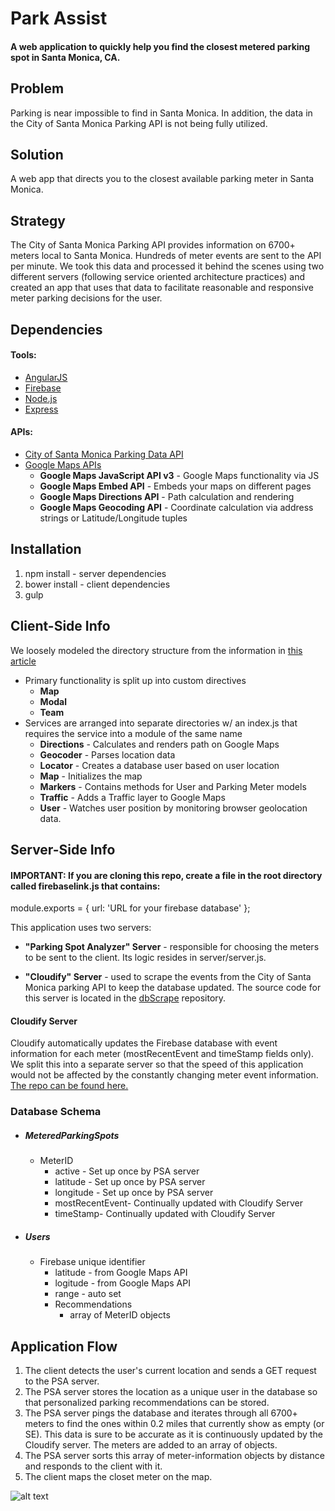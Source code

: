 # Park Assist
#### A web application to quickly help you find the closest metered parking spot in Santa Monica, CA.

## Problem
Parking is near impossible to find in Santa Monica. In addition, the data in the City of Santa Monica Parking API is not being fully utilized.

## Solution
A web app that directs you to the closest available parking meter in Santa Monica.

## Strategy
The City of Santa Monica Parking API provides information on 6700+ meters local to Santa Monica. Hundreds of meter events are sent to the API per minute. We took this data and processed it behind the scenes using two different servers (following service oriented architecture practices) and created an app that uses that data to facilitate reasonable and responsive meter parking decisions for the user.

## Dependencies

#### Tools:
* [AngularJS](https://angularjs.org/)
* [Firebase](https://www.firebase.com/)
* [Node.js](https://nodejs.org/)
* [Express](http://expressjs.com/)

#### APIs:
* [City of Santa Monica Parking Data API](https://parking.api.smgov.net/)
* [Google Maps APIs](https://developers.google.com/maps/?hl=en/)
  * **Google Maps JavaScript API v3** - Google Maps functionality via JS
  * **Google Maps Embed API** - Embeds your maps on different pages
  * **Google Maps Directions API** - Path calculation and rendering
  * **Google Maps Geocoding API** - Coordinate calculation via address strings or Latitude/Longitude tuples

## Installation
  1. npm install - server dependencies
  2. bower install - client dependencies
  3. gulp



## Client-Side Info

We loosely modeled the directory structure from the information in [this article](https://scotch.io/tutorials/angularjs-best-practices-directory-structure)

  * Primary functionality is split up into custom directives
    * **Map**
    * **Modal**
    * **Team**    
  * Services are arranged into separate directories w/ an index.js that requires the service into a module of the same name
    * **Directions** - Calculates and renders path on Google Maps
    * **Geocoder** - Parses location data
    * **Locator** - Creates a database user based on user location
    * **Map** - Initializes the map
    * **Markers** - Contains methods for User and Parking Meter models
    * **Traffic** - Adds a Traffic layer to Google Maps
    * **User** - Watches user position by monitoring browser geolocation data.


## Server-Side Info

#### IMPORTANT: If you are cloning this repo, create a file in the root directory called firebaselink.js that contains:

module.exports = {
   url: 'URL for your firebase database'
};

This application uses two servers:

* **"Parking Spot Analyzer" Server** - responsible for choosing the meters to be sent to the client. Its logic resides in server/server.js.

* **"Cloudify" Server** - used to scrape the events from the City of Santa Monica parking API to keep the database updated. The source code for this server is located in the [dbScrape](https://github.com/splendid-simi/dbScrape) repository.

#### Cloudify Server
Cloudify automatically updates the Firebase database with event information for each meter (mostRecentEvent and timeStamp fields only). We split this into a separate server so that the speed of this application would not be affected by the constantly changing meter event information. [The repo can be found here.](https://github.com/splendid-simi/dbScrape/)

### Database Schema

* ##### MeteredParkingSpots
  * MeterID
    * active - Set up once by PSA server
    * latitude - Set up once by PSA server
    * longitude - Set up once by PSA server
    * mostRecentEvent- Continually updated with Cloudify Server
    * timeStamp- Continually updated with Cloudify Server
    
* ##### Users
  * Firebase unique identifier
    * latitude - from Google Maps API
    * logitude - from Google Maps API
    * range - auto set
    * Recommendations
      * array of MeterID objects

## Application Flow

  1. The client detects the user's current location and sends a GET request to the PSA server.
  2. The PSA server stores the location as a unique user in the database so that personalized parking recommendations can be stored.
  3. The PSA server pings the database and iterates through all 6700+ meters to find the ones within 0.2 miles that currently show as empty (or SE). This data is sure to be accurate as it is continuously updated by the Cloudify server. The meters are added to an array of objects.
  4. The PSA server sorts this array of meter-information objects by distance and responds to the client with it.
  5. The client maps the closet meter on the map.

![alt text](https://github.com/rodocite/splendid-simi/blob/dev/applicationflow.jpg)
